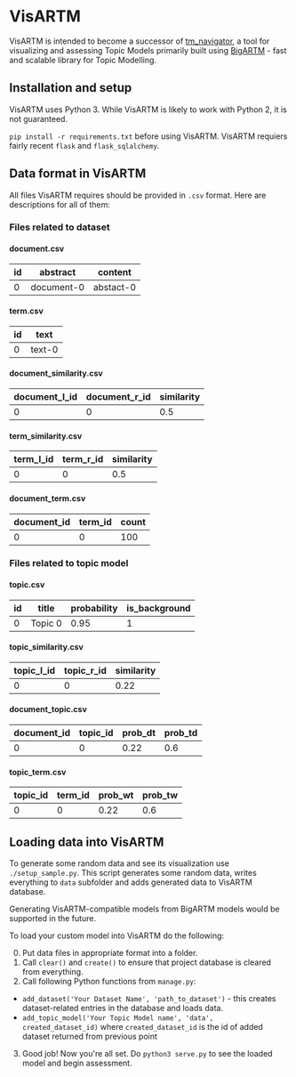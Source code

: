 # VisARTM

VisARTM is intended to become a successor of
[tm_navigator](https://github.com/omtcyf0/tm_navigator), a tool for visualizing
and assessing Topic Models primarily built using
[BigARTM](https://github.com/bigartm/bigartm) - fast and scalable library
for Topic Modelling.


## Installation and setup

VisARTM uses Python 3. While VisARTM is likely to work with Python 2, it is not
guaranteed.

`pip install -r requirements.txt` before using VisARTM. VisARTM requiers fairly
recent `flask` and `flask_sqlalchemy`.

## Data format in VisARTM

All files VisARTM requires should be provided in `.csv` format. Here are
descriptions for all of them:

### Files related to dataset

#### document.csv

id|abstract|content
---|---|---
0|document-0|abstact-0|document-0-content

#### term.csv

id|text
---|---
0|text-0

#### document_similarity.csv

document_l_id|document_r_id|similarity
---|---|---
0|0|0.5

#### term_similarity.csv

term_l_id|term_r_id|similarity
---|---|---
0|0|0.5

#### document_term.csv

document_id|term_id|count
---|---|---
0|0|100

### Files related to topic model

#### topic.csv

id|title|probability|is_background
---|---|---|---
0|Topic 0|0.95|1

#### topic_similarity.csv

topic_l_id|topic_r_id|similarity
---|---|---
0|0|0.22

#### document_topic.csv

document_id|topic_id|prob_dt|prob_td
---|---|---|---
0|0|0.22|0.6

#### topic_term.csv

topic_id|term_id|prob_wt|prob_tw
---|---|---|---
0|0|0.22|0.6

## Loading data into VisARTM

To generate some random data and see its visualization use `./setup_sample.py`.
This script generates some random data, writes everything to `data` subfolder
and adds generated data to VisARTM database.

Generating VisARTM-compatible models from BigARTM models would be supported in
the future.

To load your custom model into VisARTM do the following:

0. Put data files in appropriate format into a folder.
1. Call `clear()` and `create()` to ensure that project database is cleared
from everything.
2. Call following Python functions from `manage.py`:
  * `add_dataset('Your Dataset Name', 'path_to_dataset')` - this creates
    dataset-related entries in the database and loads data.
  * `add_topic_model('Your Topic Model name', 'data', created_dataset_id)`
    where `created_dataset_id` is the id of added dataset returned from
    previous point
3. Good job! Now you're all set. Do `python3 serve.py` to see the loaded model
and begin assessment.
